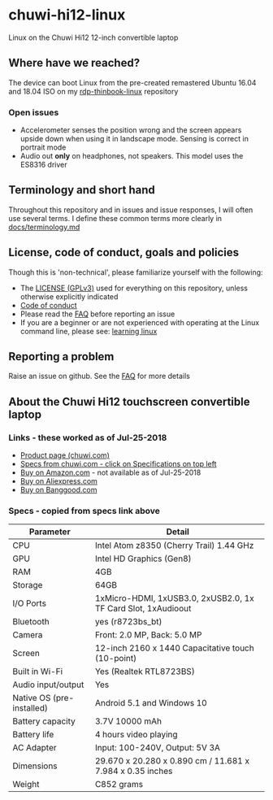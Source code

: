 # chuwi-hi12-linux
Linux on the Chuwi Hi12 12-inch convertible laptop

## Where have we reached?

The device can boot Linux from the pre-created remastered Ubuntu 16.04 and 18.04 ISO on my  [rdp-thinbook-linux](https://github.com/sundarnagarajan/rdp-thinbook-linux) repository

### Open issues
- Accelerometer senses the position wrong and the screen appears upside down when using it in landscape mode. Sensing is correct in portrait mode
- Audio out **only** on headphones, not speakers. This model uses the ES8316 driver

## Terminology and short hand
Throughout this repository and in issues and issue responses, I will often use several terms. I define these common terms more clearly in [docs/terminology.md](/docs/terminology.md)

## License, code of conduct, goals and policies
Though this is 'non-technical', please familiarize yourself with the following:
- The [LICENSE (GPLv3)](/LICENSE) used for everything on this repository, unless otherwise explicitly indicated
- [Code of conduct](/CODE_OF_CONDUCT.md)
- Please read the [FAQ](/docs/faq.md) before reporting an issue
- If you are a beginner or are not experienced with operating at the Linux command line, please see: [learning linux](/docs/learning_linux.md)

## Reporting a problem
Raise an issue on github. See the [FAQ](/docs/faq.md) for more details


## About the Chuwi Hi12 touchscreen convertible laptop

### Links - these worked as of Jul-25-2018
- [ Product page (chuwi.com)](http://en.chuwi.com/product/items/Chuwi-Hi12.html)
- [Specs from chuwi.com - click on Specifications on top left](http://en.chuwi.com/product/items/Chuwi-Hi12.html)
- [Buy on Amazon.com](https://www.amazon.com/Hi12-Windows-Android-Processor-Capacity/dp/B01CY8IALG) - not available as of Jul-25-2018
- [Buy on Aliexpress.com](https://www.aliexpress.com/store/product/12-inch-Tablet-PC-CHUWI-Hi12-Windows-10-4GB-RAM-DDR3-Intel-Z8300-64GB-ROM-Wifi/2179113_32637169391.html)
- [ Buy on Banggood.com](http://www.banggood.com/Chuwi-Hi12-Intel-Z8300-Quad-Core-1_84GHz-12-Inch-Dual-Boot-Tablet-p-1044181.html)

### Specs - copied from specs link above

| Parameter | Detail |
| ----- | ----- |
| CPU | Intel Atom z8350 (Cherry Trail) 1.44 GHz |
| GPU | Intel HD Graphics (Gen8) |
| RAM | 4GB |
| Storage | 64GB |
| I/O Ports | 1xMicro-HDMI, 1xUSB3.0, 2xUSB2.0, 1x TF Card Slot, 1xAudioout |
| Bluetooth | yes (r8723bs_bt) |
| Camera | Front: 2.0 MP, Back: 5.0 MP |
| Screen | 12-inch 2160 x 1440 Capacitative touch (10-point) |
| Built in Wi-Fi | Yes (Realtek RTL8723BS) |
| Audio input/output | Yes |
| Native OS (pre-installed) | Android 5.1 and Windows 10 |
| Battery capacity | 3.7V 10000 mAh |
| Battery life | 4 hours video playing |
| AC Adapter | Input: 100-240V, Output: 5V 3A |
| Dimensions | 29.670 x 20.280 x 0.890 cm / 11.681 x 7.984 x 0.35 inches |
| Weight | C852 grams |220 grams |

